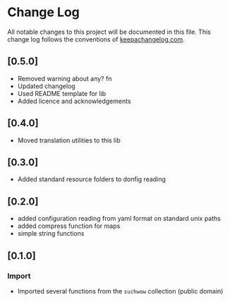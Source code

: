 # Change Log
All notable changes to this project will be documented in this file. This change log follows the conventions of [keepachangelog.com](http://keepachangelog.com/).

## [0.5.0]
- Removed warning about any? fn
- Updated changelog
- Used README template for lib
- Added licence and acknowledgements

## [0.4.0]
- Moved translation utilities to this lib

## [0.3.0]
- Added standard resource folders to donfig reading

## [0.2.0]
- added configuration reading from yaml format on standard unix paths
- added compress function for maps
- simple string functions

## [0.1.0]
### Import
- Imported several functions from the `suchwow` collection (public domain)
